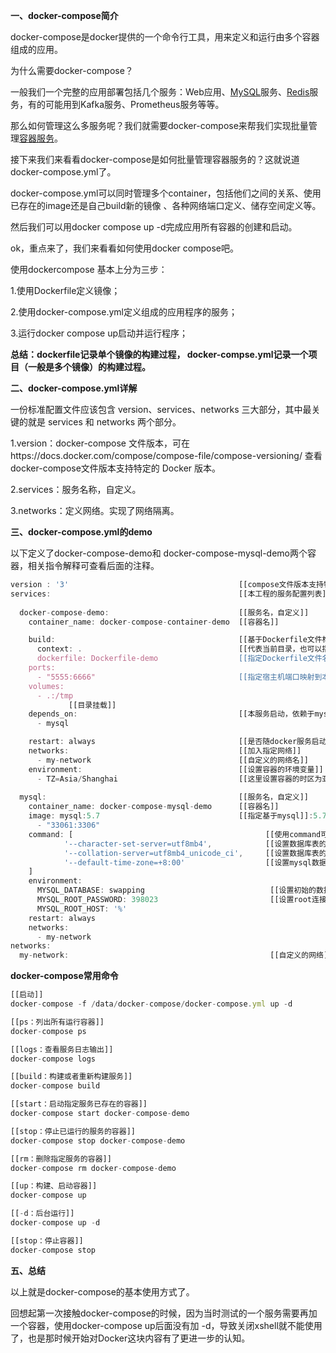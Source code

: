

**‍一、docker-compose简介**

docker-compose是docker提供的一个命令行工具，用来定义和运行由多个容器组成的应用。

为什么需要docker-compose？

一般我们一个完整的应用部署包括几个服务：Web应用、[MySQL](https://cloud.tencent.com/product/cdb?from_column=20065&from=20065)服务、[Redis](https://cloud.tencent.com/product/crs?from_column=20065&from=20065)服务，有的可能用到Kafka服务、Prometheus服务等等。

那么如何管理这么多服务呢？我们就需要docker-compose来帮我们实现批量管理[容器服务](https://cloud.tencent.com/product/tke?from_column=20065&from=20065)。

接下来我们来看看docker-compose是如何批量管理容器服务的？这就说道docker-compose.yml了。

docker-compose.yml可以同时管理多个container，包括他们之间的关系、使用已存在的image还是自己build新的镜像 、各种网络端口定义、储存空间定义等。

然后我们可以用docker compose up -d完成应用所有容器的创建和启动。

ok，重点来了，我们来看看如何使用docker compose吧。

使用dockercompose 基本上分为三步：

1.使用Dockerfile定义镜像；

2.使用docker-compose.yml定义组成的应用程序的服务；

3.运行docker compose up启动并运行程序；

**总结：dockerfile记录单个镜像的构建过程， docker-compse.yml记录一个项目（一般是多个镜像）的构建过程。**

**二、docker-compose.yml详解**

一份标准配置文件应该包含 version、services、networks 三大部分，其中最关键的就是 services 和 networks 两个部分。

1.version：docker-compose 文件版本，可在https://docs.docker.com/compose/compose-file/compose-versioning/ 查看docker-compose文件版本支持特定的 Docker 版本。

2.services：服务名称，自定义。

3.networks：定义网络。实现了网络隔离。

**三、docker-compose.yml的demo**

以下定义了docker-compose-demo和 docker-compose-mysql-demo两个容器，相关指令解释可查看后面的注释。

```javascript
version : '3'                                      [[compose文件版本支持特定的Docker版本]]
services:                                          [[本工程的服务配置列表]]
 
  docker-compose-demo:                             [[服务名，自定义]]
    container_name: docker-compose-container-demo  [[容器名]]

    build:                                         [[基于Dockerfile文件构建镜像时使用的属性]]
      context: .                                   [[代表当前目录，也可以指定绝对路径]][/path/test/Dockerfile]或相对路径[../test/Dockerfile]，尽量放在当前目录，便于管理
      dockerfile: Dockerfile-demo                  [[指定Dockerfile文件名]]
    ports:                                         
      - "5555:6666"                                [[指定宿主机端口映射到本容器的端口]]
    volumes:                                        
      - .:/tmp                        
             [[目录挂载]]
    depends_on:                                    [[本服务启动，依赖于mysql，也就是mysql优先于docker-compose-demo启动]]
      - mysql

    restart: always                                [[是否随docker服务启动重启]]
    networks:                                      [[加入指定网络]]
      - my-network                                 [[自定义的网络名]]
    environment:                                   [[设置容器的环境变量]]
      - TZ=Asia/Shanghai                           [[这里设置容器的时区为亚洲上海，也就解决了容器通过compose编排启动的时区问题]]
 
  mysql:                                           [[服务名，自定义]]
    container_name: docker-compose-mysql-demo      [[容器名]]
    image: mysql:5.7                               [[指定基于mysql]]:5.7镜像为基础镜像来构建镜像。ports:
      - "33061:3306"
    command: [                                           [[使用command可以覆盖容器启动后默认执行的命令]]
            '--character-set-server=utf8mb4',            [[设置数据库表的数据集]]
            '--collation-server=utf8mb4_unicode_ci',     [[设置数据库表的数据集]]
            '--default-time-zone=+8:00'                  [[设置mysql数据库的时区问题]]
    ]
    environment:           
      MYSQL_DATABASE: swapping                            [[设置初始的数据库名]]
      MYSQL_ROOT_PASSWORD: 398023                         [[设置root连接密码]]
      MYSQL_ROOT_HOST: '%'
    restart: always
    networks:
      - my-network
networks:                        
  my-network:                                             [[自定义的网络]]
```

 

**docker-compose常用命令**

```javascript
[[启动]]
docker-compose -f /data/docker-compose/docker-compose.yml up -d  

[[ps：列出所有运行容器]]
docker-compose ps

[[logs：查看服务日志输出]]
docker-compose logs

[[build：构建或者重新构建服务]]
docker-compose build

[[start：启动指定服务已存在的容器]]
docker-compose start docker-compose-demo

[[stop：停止已运行的服务的容器]]
docker-compose stop docker-compose-demo

[[rm：删除指定服务的容器]]
docker-compose rm docker-compose-demo

[[up：构建、启动容器]]
docker-compose up

[[-d：后台运行]]
docker-compose up -d

[[stop：停止容器]]
docker-compose stop
```



**五、总结**

以上就是docker-compose的基本使用方式了。

回想起第一次接触docker-compose的时候，因为当时测试的一个服务需要再加一个容器，使用docker-compose up后面没有加 -d，导致关闭xshell就不能使用了，也是那时候开始对Docker这块内容有了更进一步的认知。